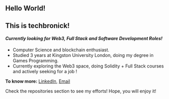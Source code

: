 ## Hello World!

## This is techbronick!
#### *Currently looking for Web3, Full Stack and Software Development Roles!*
- Computer Science and blockchain enthusiast.
- Studied 3 years at Kingston University London, doing my degree in Games Programming. 
- Currently exploring the Web3 space, doing Solidity + Full Stack courses and actively seeking for a job !

**To know more:**  [LinkedIn](https://www.linkedin.com/in/techbronick/), [Email](techbronick@outlook.com)

Check the repositories section to see my efforts! Hope, you will enjoy it!
